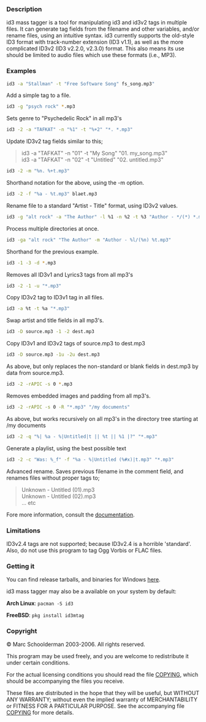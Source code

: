 ### Description

id3 mass tagger is a tool for manipulating id3 and id3v2 tags in multiple files. It can generate tag fields from the filename and other variables, and/or rename files, using an intuitive syntax. id3 currently supports the old-style ID3 format with track-number extension (ID3 v1.1), as well as the more complicated ID3v2 (ID3 v2.2.0, v2.3.0) format. This also means its use should be limited to audio files which use these formats (i.e., MP3).

### Examples

```sh
id3 -a "Stallman" -t "Free Software Song" fs_song.mp3"
```
Add a simple tag to a file.
```sh
id3 -g "psych rock" *.mp3
```
Sets genre to "Psychedelic Rock" in all mp3's
```sh
id3 -2 -a "TAFKAT" -n "%1" -t "%+2" "*. *.mp3"
```
Update ID3v2 tag fields similar to this;
>id3 -a "TAFKAT" -n "01" -t "My Song"  "01. my_song.mp3"<br/>
>id3 -a "TAFKAT" -n "02" -t "Untitled" "02. untitled.mp3"

```sh
id3 -2 -m "%n. %+t.mp3"
```
Shorthand notation for the above, using the -m option.
```sh
id3 -2 -f "%a - %t.mp3" blaet.mp3
```
Rename file to a standard "Artist - Title" format, using ID3v2 values.
```sh
id3 -g "alt rock" -a "The Author" -l %1 -n %2 -t %3 "Author - */(*) *.mp3"
```
Process multiple directories at once.
```sh
id3 -ga "alt rock" "The Author" -m "Author - %l/(%n) %t.mp3"
```
Shorthand for the previous example.
```sh
id3 -1 -3 -d *.mp3
```
Removes all ID3v1 and Lyrics3 tags from all mp3's
```sh
id3 -2 -1 -u "*.mp3"
```
Copy ID3v2 tag to ID3v1 tag in all files.
```sh
id3 -a %t -t %a "*.mp3"
```
Swap artist and title fields in all mp3's.
```sh
id3 -D source.mp3 -1 -2 dest.mp3
```
Copy ID3v1 and ID3v2 tags of source.mp3 to dest.mp3
```sh
id3 -D source.mp3 -1u -2u dest.mp3
```
As above, but only replaces the non-standard or blank fields in dest.mp3 by data from source.mp3.
```sh
id3 -2 -rAPIC -s 0 *.mp3
```
Removes embedded images and padding from all mp3's.
```sh
id3 -2 -rAPIC -s 0 -R "*.mp3" "/my documents"
```
As above, but works recursively on all mp3's in the directory tree starting at /my documents
```sh
id3 -2 -q "%| %a - %|Untitled|t || %t || %1 |?" "*.mp3"
```
Generate a playlist, using the best possible text
```sh
id3 -2 -c "Was: %_f" -f "%a - %|Untitled (%#x)|t.mp3" "*.mp3"
```
Advanced rename. Saves previous filename in the comment field, and renames files without proper tags to;
>Unknown - Untitled (01).mp3<br/>
>Unknown - Untitled (02).mp3<br/>
>... etc

Fore more information, consult the [documentation](https://github.com/squell/id3/blob/master/README).
### Limitations

ID3v2.4 tags are not supported; because ID3v2.4 is a horrible 'standard'. Also, do not use this program to tag Ogg Vorbis or FLAC files.

### Getting it

You can find release tarballs, and binaries for Windows [here](https://github.com/squell/id3/releases/latest/).

id3 mass tagger may also be a available on your system by default:

**Arch Linux**: `pacman -S id3`

**FreeBSD**: `pkg install id3mtag`

### Copyright

&copy; Marc Schoolderman 2003-2006. All rights reserved.

This program may be used freely, and you are welcome to redistribute it under certain conditions.

For the actual licensing conditions you should read the file [COPYING](https://raw.githubusercontent.com/squell/id3/master/COPYING), which should be accompanying the files you receive.

These files are distributed in the hope that they will be useful,
but WITHOUT ANY WARRANTY; without even the implied warranty of
MERCHANTABILITY or FITNESS FOR A PARTICULAR PURPOSE. See the
accompanying file [COPYING](https://raw.githubusercontent.com/squell/id3/master/COPYING) for more details.
